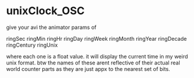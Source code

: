 # unixClock_OSC

give your avi the animator params of

ringSec
ringMin
ringHr
ringDay
ringWeek
ringMonth
ringYear
ringDecade
ringCentury
ringUnix

where each one is a float value.  it will display the current time in my weird unix format. btw the names of these arent reflective of their actual real world counter parts as they are just appx to the nearest set of bits.
